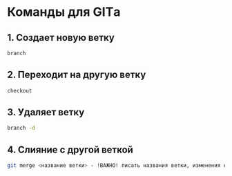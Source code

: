 # Команды для GITа

## 1. Создает новую ветку

```sh
branch
```

## 2. Переходит на другую ветку

```sh
checkout
```

## 3. Удаляет ветку

```sh
branch -d 
```

## 4. Слияние с другой веткой

```sh
git merge <название ветки> - !ВАЖНО! писать названия ветки, изменения которой вы хотите применить на ветку, в которой СЕЙЧАС находитесь
```